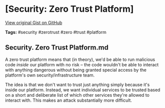 # [Security: Zero Trust Platform] 

[View original Gist on GitHub](https://gist.github.com/Integralist/96ef2d239c1743cf8cc7f9baec93404d)

**Tags:** #security #zerotrust #zero #trust #platform

## Security. Zero Trust Platform.md

A zero trust platform means that (in theory), we'd be able to run malicious code _inside_ our platform with no risk – the code wouldn't be able to interact with anything dangerous without being granted special access by the platform's own security/infrastructure team.

The idea is that we don't want to trust just anything simply because it's inside our platform. Instead, we want individual services to be trusted based on a short and deliberate list of which other services they're allowed to interact with. This makes an attack substantially more difficult.

